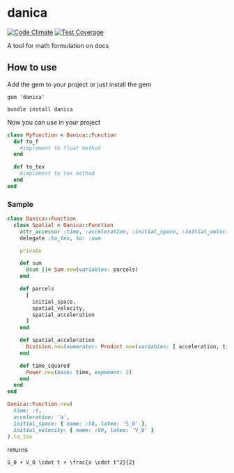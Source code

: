 # danica
[![Code Climate](https://codeclimate.com/github/darthjee/danica/badges/gpa.svg)](https://codeclimate.com/github/darthjee/danica)
[![Test Coverage](https://codeclimate.com/github/darthjee/danica/badges/coverage.svg)](https://codeclimate.com/github/darthjee/danica/coverage)

A tool for math formulation on docs

## How to use
Add the gem to your project or just install the gem

```
gem 'danica'
```

```console
bundle install danica
```

Now you can use in your project


```ruby
class MyFunction < Danica::Function
  def to_f
    #implement to float method
  end

  def to_tex
    #implement to tex method
  end
end
```


### Sample

```ruby
class Danica::Function
  class Spatial < Danica::Function
    attr_accessor :time, :acceleration, :initial_space, :initial_velocity
    delegate :to_tex, to: :sum

    private

    def sum
      @sum ||= Sum.new(variables: parcels)
    end

    def parcels
      [
        initial_space,
        spatial_velocity,
        spatial_acceleration
      ]
    end

    def spatial_acceleration
      Division.new(numerator: Product.new(variables: [ acceleration, time_squared ]), denominator: 2)
    end

    def time_squared
      Power.new(base: time, exponent: 2)
    end
  end
end

Danica::Function.new(
  time: :t,
  acceleration: 'a',
  initial_space: { name: :S0, latex: 'S_0' },
  initial_velocity: { name: :V0, latex: 'V_0' }
).to_tex
```

returns
```string
S_0 + V_0 \cdot t + \frac{a \cdot t^2}{2}
```

